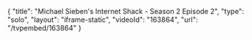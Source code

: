 {
    "title": "Michael Sieben's Internet Shack - Season 2 Episode 2",
    "type": "solo",
    "layout": "iframe-static",
    "videoId": "163864",
    "url": "\/tvpembed\/163864"
}
